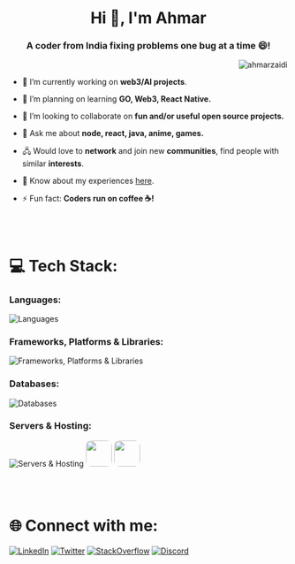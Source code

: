<h1 align="center">Hi 👋, I'm Ahmar</h1>
<h3 align="center">A coder from India fixing problems one bug at a time 😄!</h3>

<p align="right"> <img src="https://komarev.com/ghpvc/?username=ahmarzaidi&label=Profile%20views&color=0e75b6&style=flat" alt="ahmarzaidi" /></p>

-   🔭 I’m currently working on **web3/AI projects**. 

-   🌱 I’m planning on learning **GO, Web3, React Native.**

-   👯 I’m looking to collaborate on **fun and/or useful open source projects.**

-   💬 Ask me about **node, react, java, anime, games.**

-   🖧 Would love to **network** and join new **communities**, find people with similar **interests**.

-   📄 Know about my experiences [here](https://drive.google.com/file/d/10WlF1tUuL7DlZav4u-9nH4QpBt77R_Ec/view?usp=sharing).

-   ⚡ Fun fact: **Coders run on coffee ☕!**

<br/>
<br/>

# 💻 Tech Stack:

### Languages:

![Languages](https://skillicons.dev/icons?i=javascript,java,python,typescript,c,cpp,cs,bash,css,solidity,kotlin&perline=11)


### Frameworks, Platforms & Libraries:

![Frameworks, Platforms & Libraries](https://skillicons.dev/icons?i=react,nodejs,express,next,tailwind,bootstrap,postman,django,remix,docker&perline=11)


### Databases:

![Databases](https://skillicons.dev/icons?i=mongo,mysql,postgres,firebase&perline=11)


### Servers & Hosting:

![Servers & Hosting](https://skillicons.dev/icons?i=vercel,heroku,gcp) <img src="https://github.com/AhmarZaidi/AhmarZaidi/assets/71930390/1a091a2c-4b7f-44c1-a249-1d95d9b41ffc" height="47px" style="border-radius: 20%;"></img> <img src="https://github.com/AhmarZaidi/AhmarZaidi/assets/71930390/063f1a42-8b48-4bae-9839-5b87c6a841c2" height="47px" style="border-radius: 20%;"></img>

<br/>
<br/>

# 🌐 Connect with me:
[![LinkedIn](https://skillicons.dev/icons?i=linkedin)](https://linkedin.com/in/ahmarzaidi) [![Twitter](https://skillicons.dev/icons?i=twitter)](https://twitter.com/ahmar__zaidi) [![StackOverflow](https://skillicons.dev/icons?i=stackoverflow)](https://stackoverflow.com/users/19726929/ahmar?tab=topactivity)  [![Discord](https://skillicons.dev/icons?i=discord)](https://discord.com/users/spikee07) 
&emsp;

</p>

<br/>
<br/>

<!-- 
# 📈 GitHub Stats:

<div align="center">

![](https://github-readme-stats.vercel.app/api?username=AhmarZaidi&theme=dark&hide_border=false&include_all_commits=true&count_private=false)<br/>
![](https://github-readme-stats.vercel.app/api/top-langs/?username=AhmarZaidi&theme=dark&hide_border=false&include_all_commits=true&count_private=false&layout=compact)<br/>
![](https://github-readme-streak-stats.herokuapp.com/?user=AhmarZaidi&theme=dark&hide_border=false)
-->

<!-- ![](http://github-profile-summary-cards.vercel.app/api/cards/profile-details?username=AhmarZaidi&theme=2077) -->

</div>

<br/>
<br/>


<!-- 
## 🏆 GitHub Trophies

<div align="center">

![](https://github-profile-trophy.vercel.app/?username=AhmarZaidi&theme=radical&no-frame=false&no-bg=true&margin-w=4)

</div> 
-->

